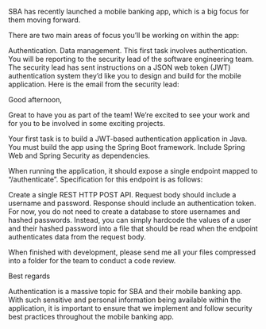 SBA has recently launched a mobile banking app, which is a big focus for them moving forward.

There are two main areas of focus you’ll be working on within the app:

Authentication.
Data management.
This first task involves authentication. You will be reporting to the security lead of the software engineering team. The security lead has sent instructions on a JSON web token (JWT) authentication system they’d like you to design and build for the mobile application. Here is the email from the security lead:

Good afternoon,

Great to have you as part of the team! We’re excited to see your work and for you to be involved in some exciting projects.

Your first task is to build a JWT-based authentication application in Java. You must build the app using the Spring Boot framework. Include Spring Web and Spring Security as dependencies.

When running the application, it should expose a single endpoint mapped to “/authenticate”. Specification for this endpoint is as follows:

Create a single REST HTTP POST API.
Request body should include a username and password.
Response should include an authentication token.
For now, you do not need to create a database to store usernames and hashed passwords. Instead, you can simply hardcode the values of a user and their hashed password into a file that should be read when the endpoint authenticates data from the request body.

When finished with development, please send me all your files compressed into a folder for the team to conduct a code review.

Best regards

Authentication is a massive topic for SBA and their mobile banking app. With such sensitive and personal information being available within the application, it is important to ensure that we implement and follow security best practices throughout the mobile banking app.
